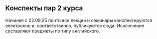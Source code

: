 ## Конспекты пар 2 курса

Начиная с 22.09.25 почти все лекции и семинары конспектируются электронно и, соответственно,
публикуются сюда. Исключение составляют предметы по типу английского.
